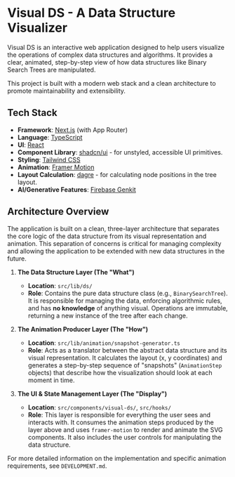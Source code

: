 # Visual DS - A Data Structure Visualizer

Visual DS is an interactive web application designed to help users visualize the operations of complex data structures and algorithms. It provides a clear, animated, step-by-step view of how data structures like Binary Search Trees are manipulated.

This project is built with a modern web stack and a clean architecture to promote maintainability and extensibility.

## Tech Stack

*   **Framework**: [Next.js](https://nextjs.org/) (with App Router)
*   **Language**: [TypeScript](https://www.typescriptlang.org/)
*   **UI**: [React](https://reactjs.org/)
*   **Component Library**: [shadcn/ui](https://ui.shadcn.com/) - for unstyled, accessible UI primitives.
*   **Styling**: [Tailwind CSS](https://tailwindcss.com/)
*   **Animation**: [Framer Motion](https://www.framer.com/motion/)
*   **Layout Calculation**: [dagre](https://github.com/dagrejs/dagre) - for calculating node positions in the tree layout.
*   **AI/Generative Features**: [Firebase Genkit](https://firebase.google.com/docs/genkit)

## Architecture Overview

The application is built on a clean, three-layer architecture that separates the core logic of the data structure from its visual representation and animation. This separation of concerns is critical for managing complexity and allowing the application to be extended with new data structures in the future.

1.  **The Data Structure Layer (The "What")**
    *   **Location**: `src/lib/ds/`
    *   **Role**: Contains the pure data structure class (e.g., `BinarySearchTree`). It is responsible for managing the data, enforcing algorithmic rules, and has **no knowledge** of anything visual. Operations are immutable, returning a new instance of the tree after each change.

2.  **The Animation Producer Layer (The "How")**
    *   **Location**: `src/lib/animation/snapshot-generator.ts`
    *   **Role**: Acts as a translator between the abstract data structure and its visual representation. It calculates the layout (x, y coordinates) and generates a step-by-step sequence of "snapshots" (`AnimationStep` objects) that describe how the visualization should look at each moment in time.

3.  **The UI & State Management Layer (The "Display")**
    *   **Location**: `src/components/visual-ds/`, `src/hooks/`
    *   **Role**: This layer is responsible for everything the user sees and interacts with. It consumes the animation steps produced by the layer above and uses `framer-motion` to render and animate the SVG components. It also includes the user controls for manipulating the data structure.

For more detailed information on the implementation and specific animation requirements, see `DEVELOPMENT.md`.
